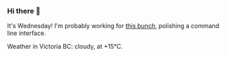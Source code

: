 ### Hi there :wave:

It's Wednesday! I'm probably working for [this bunch](https://github.com/kohofinancial), polishing a command line interface.

Weather in Victoria BC: cloudy, at +15°C.
